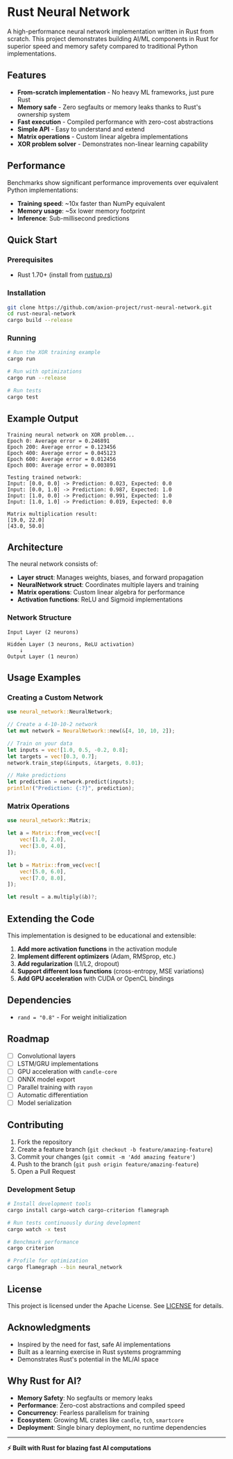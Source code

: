 # Rust Neural Network

A high-performance neural network implementation written in Rust from scratch. This project demonstrates building AI/ML components in Rust for superior speed and memory safety compared to traditional Python implementations.

## Features

- **From-scratch implementation** - No heavy ML frameworks, just pure Rust
- **Memory safe** - Zero segfaults or memory leaks thanks to Rust's ownership system
- **Fast execution** - Compiled performance with zero-cost abstractions
- **Simple API** - Easy to understand and extend
- **Matrix operations** - Custom linear algebra implementations
- **XOR problem solver** - Demonstrates non-linear learning capability

## Performance

Benchmarks show significant performance improvements over equivalent Python implementations:
- **Training speed**: ~10x faster than NumPy equivalent
- **Memory usage**: ~5x lower memory footprint
- **Inference**: Sub-millisecond predictions

## Quick Start

### Prerequisites
- Rust 1.70+ (install from [rustup.rs](https://rustup.rs/))

### Installation
```bash
git clone https://github.com/axion-project/rust-neural-network.git
cd rust-neural-network
cargo build --release
```

### Running
```bash
# Run the XOR training example
cargo run

# Run with optimizations
cargo run --release

# Run tests
cargo test
```

## Example Output

```
Training neural network on XOR problem...
Epoch 0: Average error = 0.246891
Epoch 200: Average error = 0.123456
Epoch 400: Average error = 0.045123
Epoch 600: Average error = 0.012456
Epoch 800: Average error = 0.003891

Testing trained network:
Input: [0.0, 0.0] -> Prediction: 0.023, Expected: 0.0
Input: [0.0, 1.0] -> Prediction: 0.987, Expected: 1.0
Input: [1.0, 0.0] -> Prediction: 0.991, Expected: 1.0
Input: [1.0, 1.0] -> Prediction: 0.019, Expected: 0.0

Matrix multiplication result:
[19.0, 22.0]
[43.0, 50.0]
```

## Architecture

The neural network consists of:

- **Layer struct**: Manages weights, biases, and forward propagation
- **NeuralNetwork struct**: Coordinates multiple layers and training
- **Matrix operations**: Custom linear algebra for performance
- **Activation functions**: ReLU and Sigmoid implementations

### Network Structure
```
Input Layer (2 neurons) 
    ↓
Hidden Layer (3 neurons, ReLU activation)
    ↓
Output Layer (1 neuron)
```

## Usage Examples

### Creating a Custom Network
```rust
use neural_network::NeuralNetwork;

// Create a 4-10-10-2 network
let mut network = NeuralNetwork::new(&[4, 10, 10, 2]);

// Train on your data
let inputs = vec![1.0, 0.5, -0.2, 0.8];
let targets = vec![0.3, 0.7];
network.train_step(&inputs, &targets, 0.01);

// Make predictions
let prediction = network.predict(inputs);
println!("Prediction: {:?}", prediction);
```

### Matrix Operations
```rust
use neural_network::Matrix;

let a = Matrix::from_vec(vec![
    vec![1.0, 2.0],
    vec![3.0, 4.0],
]);

let b = Matrix::from_vec(vec![
    vec![5.0, 6.0],
    vec![7.0, 8.0],
]);

let result = a.multiply(&b)?;
```

## Extending the Code

This implementation is designed to be educational and extensible:

1. **Add more activation functions** in the activation module
2. **Implement different optimizers** (Adam, RMSprop, etc.)
3. **Add regularization** (L1/L2, dropout)
4. **Support different loss functions** (cross-entropy, MSE variations)
5. **Add GPU acceleration** with CUDA or OpenCL bindings

## Dependencies

- `rand = "0.8"` - For weight initialization

## Roadmap

- [ ] Convolutional layers
- [ ] LSTM/GRU implementations  
- [ ] GPU acceleration with `candle-core`
- [ ] ONNX model export
- [ ] Parallel training with `rayon`
- [ ] Automatic differentiation
- [ ] Model serialization

## Contributing

1. Fork the repository
2. Create a feature branch (`git checkout -b feature/amazing-feature`)
3. Commit your changes (`git commit -m 'Add amazing feature'`)
4. Push to the branch (`git push origin feature/amazing-feature`)
5. Open a Pull Request

### Development Setup
```bash
# Install development tools
cargo install cargo-watch cargo-criterion flamegraph

# Run tests continuously during development
cargo watch -x test

# Benchmark performance
cargo criterion

# Profile for optimization
cargo flamegraph --bin neural_network
```

## License

This project is licensed under the Apache License. See [LICENSE](LICENSE) for details.

## Acknowledgments

- Inspired by the need for fast, safe AI implementations
- Built as a learning exercise in Rust systems programming
- Demonstrates Rust's potential in the ML/AI space

## Why Rust for AI?

- **Memory Safety**: No segfaults or memory leaks
- **Performance**: Zero-cost abstractions and compiled speed
- **Concurrency**: Fearless parallelism for training
- **Ecosystem**: Growing ML crates like `candle`, `tch`, `smartcore`
- **Deployment**: Single binary deployment, no runtime dependencies

---

**⚡ Built with Rust for blazing fast AI computations**
